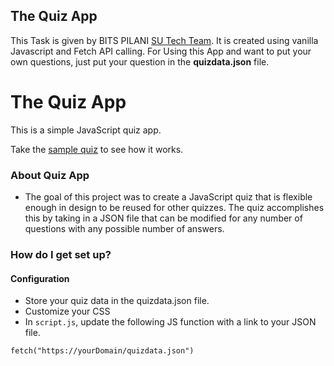 ## The Quiz App
This Task is given by BITS PILANI [SU Tech Team](https://su-bitspilani.org/index.html). It is created using vanilla Javascript and Fetch API calling. For Using this App and want to put your own questions, just put your question in  the **quizdata.json** file. 


# The Quiz App #

This is a simple JavaScript quiz app.

Take the [sample quiz](https://nil1729.github.io/QuizApp/) to see how it works.

### About Quiz App ###

* The goal of this project was to create a JavaScript quiz that is flexible enough in design to be reused for other quizzes. The quiz accomplishes this by taking in a JSON file that can be modified for any number of questions with any possible number of answers.

### How do I get set up? ###

#### Configuration
* Store your quiz data in the quizdata.json file.
* Customize your CSS
* In `script.js`, update the following JS function with a link to your JSON file.

```
fetch("https://yourDomain/quizdata.json")     
```